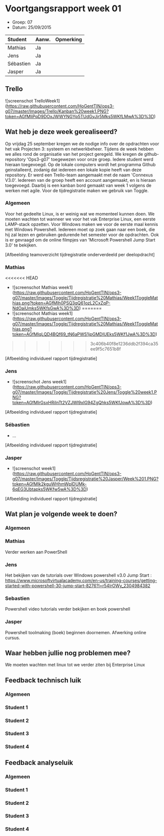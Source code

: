# Voortgangsrapport week 01

* Groep: 07
* Datum: 25/09/2015

| Student  | Aanw. | Opmerking |
| :---     | :---  | :---      |
| Mathias  |  Ja   |           |
| Jens     |  Ja   |           |
| Sébastien|  Ja   |           |
| Jasper   |  Ja   |           |

## Trello
![screenschot TrelloWeek1] (https://raw.githubusercontent.com/HoGentTIN/ops3-g07/master/Images/Trello/Kanban%20week1.PNG?token=AGfMliPqD9DOxJWWYNGYp5TUdGyJjr5Mks5WKfLMwA%3D%3D)


## Wat heb je deze week gerealiseerd?
Op vrijdag 25 september kregen we de nodige info over de opdrachten voor het vak Projecten 3: systeem en netwerkbeheer.
Tijdens de week hebben we alles rond de organisatie van het project geregeld. We kregen de github-repository 'Ops3-g07' toegewezen voor onze groep. Iedere student werd hieraan toegevoegd. 
Op de lokale computers wordt het programma Github geinstalleerd, zodanig dat iedereen een lokale kopie heeft van deze repository. Er werd een Trello-team aangemaakt met de naam 'Connexus V3.0'. Iedereen van de groep heeft een account aangemaakt, en is hieraan toegevoegd.
Daarbij is een kanban bord gemaakt van week 1 volgens de werken met agile. Voor de tijdregistratie maken we gebruik van Toggle. 


### Algemeen
Voor het gedeelte Linux, is er weinig wat we momenteel kunnen doen. We moeten wachten tot wanneer we voor het vak Enterprise Linux, een eerste LAMP-stack opzetten.
Voor Windows maken we voor de eerste maal kennis met Windows Powershell. Iedereen moet op zoek gaan naar een boek, die hij zal lezen en gebruiken gedurende het semester voor de opdrachten.
Ook is er gevraagd om de online filmpjes van 'Microsoft Powershell Jump Start 3.0' te bekijken.

[Afbeelding teamoverzicht tijdregistratie onderverdeeld per deelopdracht]

### Mathias

<<<<<<< HEAD
* ![screenschot Mathias week1] (https://raw.githubusercontent.com/HoGentTIN/ops3-g07/master/Images/Toggle/Tijdregistratie%20Mathias/Week1ToggleMathias.png?token=AGfMlh0PSQ3qQ61ozL2CxZqP-NdOaiUmks5WKfsGwA%3D%3D)
=======
* ![screenschot Mathias week1] (https://raw.githubusercontent.com/HoGentTIN/ops3-g07/master/Images/Toggle/Tijdregistratie%20Mathias/Week1ToggleMathias.png?token=AGfMlqLQD4BQf69_tN6aPWS1jpGMDIUEks5WKf1JwA%3D%3D)
>>>>>>> 3c406b40f8e1236ddb2f394ca35ee9f5c7651b8f

[Afbeelding individueel rapport tijdregistratie]

### Jens

* ![screenschot Jens week1] (https://raw.githubusercontent.com/HoGentTIN/ops3-g07/master/Images/Toggle/Tijdregistratie%20Jens/Toggle%20week1.PNG?token=AGfMlrGsxHRiInTt2VZJWl9xIG94ZgQhks5WKfJqwA%3D%3D)

[Afbeelding individueel rapport tijdregistratie]

### Sébastien

* ...

[Afbeelding individueel rapport tijdregistratie]

### Jasper

* ![screenschot week1] (https://raw.githubusercontent.com/HoGentTIN/ops3-g07/master/Images/Toggle/Tijdsregistratie%20Jasper/Week%201.PNG?token=AGfMlk2kguWHhmWplDUMk-6qEG3Ubtapks5WKfw5wA%3D%3D)

[Afbeelding individueel rapport tijdregistratie]


## Wat plan je volgende week te doen?

### Algemeen
### Mathias
Verder werken aan PowerShell
### Jens
Het bekijken van de tutorials over Windows powershell v3.0 Jump Start : https://www.microsoftvirtualacademy.com/en-us/training-courses/getting-started-with-powershell-30-jump-start-8276?l=r54IrOWy_2304984382
### Sebastien
Powershell video tutorials verder bekijken en boek powershell
### Jasper
Powershell toolmaking (boek) beginnen doornemen. Afwerking online cursus.

## Waar hebben jullie nog problemen mee?

We moeten wachten met linux tot we verder ziten bij Enterprise Linux

## Feedback technisch luik

### Algemeen

### Student 1
### Student 2
### Student 3
### Student 4

## Feedback analyseluik

### Algemeen

### Student 1
### Student 2
### Student 3
### Student 4


